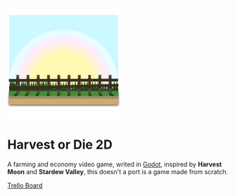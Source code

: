[1]: https://godotengine.org/ "Godot Engine"
[2]: https://trello.com/b/QfnrAAE7 "Official Harvest Or Die Trello Board"

<img src="https://raw.githubusercontent.com/HarvestOrDie/harvestordie-2d/master/doc/img/harvestordie_icon_alpha.svg?sanitize=true" alt="Harvest Or Die Icon" width="256" height="256"/>

# Harvest or Die 2D
A farming and economy video game, writed in [Godot][1], inspired by **Harvest Moon** and **Stardew Valley**, this doesn't a port is a game made from scratch.

[Trello Board][2]